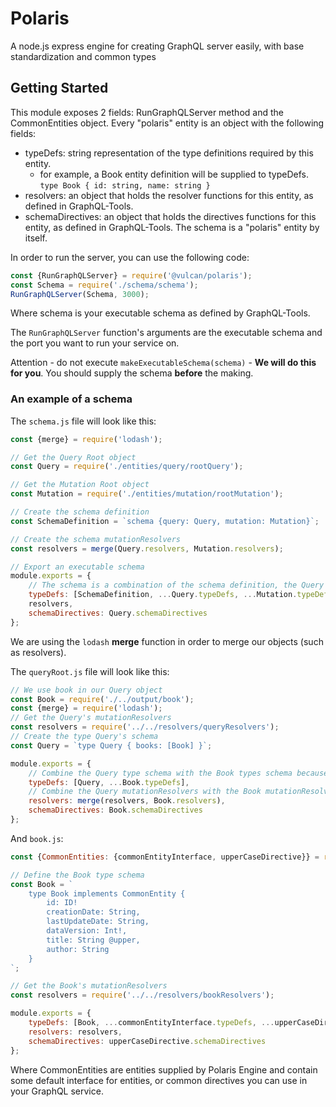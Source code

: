 # Polaris
A node.js express engine for creating GraphQL server easily, with base standardization and common types

## Getting Started
This module exposes 2 fields: RunGraphQLServer method and the CommonEntities object.
Every "polaris" entity is an object with the following fields:
- typeDefs: string representation of the type definitions required by this entity.
    - for example, a Book entity definition will be supplied to typeDefs. ``type Book { id: string, name: string }``
- resolvers: an object that holds the resolver functions for this entity, as defined in GraphQL-Tools.
- schemaDirectives: an object that holds the directives functions for this entity, as defined in GraphQL-Tools.
The schema is a "polaris" entity by itself.

In order to run the server, you can use the following code:
```JavaScript
const {RunGraphQLServer} = require('@vulcan/polaris');
const Schema = require('./schema/schema');
RunGraphQLServer(Schema, 3000);
```
Where schema is your executable schema as defined by GraphQL-Tools.

The `RunGraphQLServer` function's arguments are the executable schema and the port you want to run your service on.

Attention - do not execute ``makeExecutableSchema(schema)`` - **We will do this for you**.
You should supply the schema **before** the making.

### An example of a schema

The ``schema.js`` file will look like this:
```JavaScript
const {merge} = require('lodash');

// Get the Query Root object
const Query = require('./entities/query/rootQuery');

// Get the Mutation Root object
const Mutation = require('./entities/mutation/rootMutation');

// Create the schema definition
const SchemaDefinition = `schema {query: Query, mutation: Mutation}`;

// Create the schema mutationResolvers
const resolvers = merge(Query.resolvers, Mutation.resolvers);

// Export an executable schema
module.exports = {
    // The schema is a combination of the schema definition, the Query types and the Mutation types
    typeDefs: [SchemaDefinition, ...Query.typeDefs, ...Mutation.typeDefs],
    resolvers,
    schemaDirectives: Query.schemaDirectives
};
```

We are using the `lodash` **merge** function in order to merge our objects (such as resolvers).

The `queryRoot.js` file will look like this:
```JavaScript
// We use book in our Query object
const Book = require('./../output/book');
const {merge} = require('lodash');
// Get the Query's mutationResolvers
const resolvers = require('../../resolvers/queryResolvers');
// Create the type Query's schema
const Query = `type Query { books: [Book] }`;

module.exports = {
    // Combine the Query type schema with the Book types schema because we use it in the Query type
    typeDefs: [Query, ...Book.typeDefs],
    // Combine the Query mutationResolvers with the Book mutationResolvers
    resolvers: merge(resolvers, Book.resolvers),
    schemaDirectives: Book.schemaDirectives
};
```

And `book.js`:
```JavaScript
const {CommonEntities: {commonEntityInterface, upperCaseDirective}} = require('@vulcan/polaris');

// Define the Book type schema
const Book = `
    type Book implements CommonEntity {
        id: ID!
        creationDate: String,
        lastUpdateDate: String,
        dataVersion: Int!,
        title: String @upper,
        author: String
    }
`;

// Get the Book's mutationResolvers
const resolvers = require('../../resolvers/bookResolvers');

module.exports = {
    typeDefs: [Book, ...commonEntityInterface.typeDefs, ...upperCaseDirective.typeDefs],
    resolvers: resolvers,
    schemaDirectives: upperCaseDirective.schemaDirectives
};
```

Where CommonEntities are entities supplied by Polaris Engine and contain some default interface for entities, or common directives you can use in your GraphQL service.

